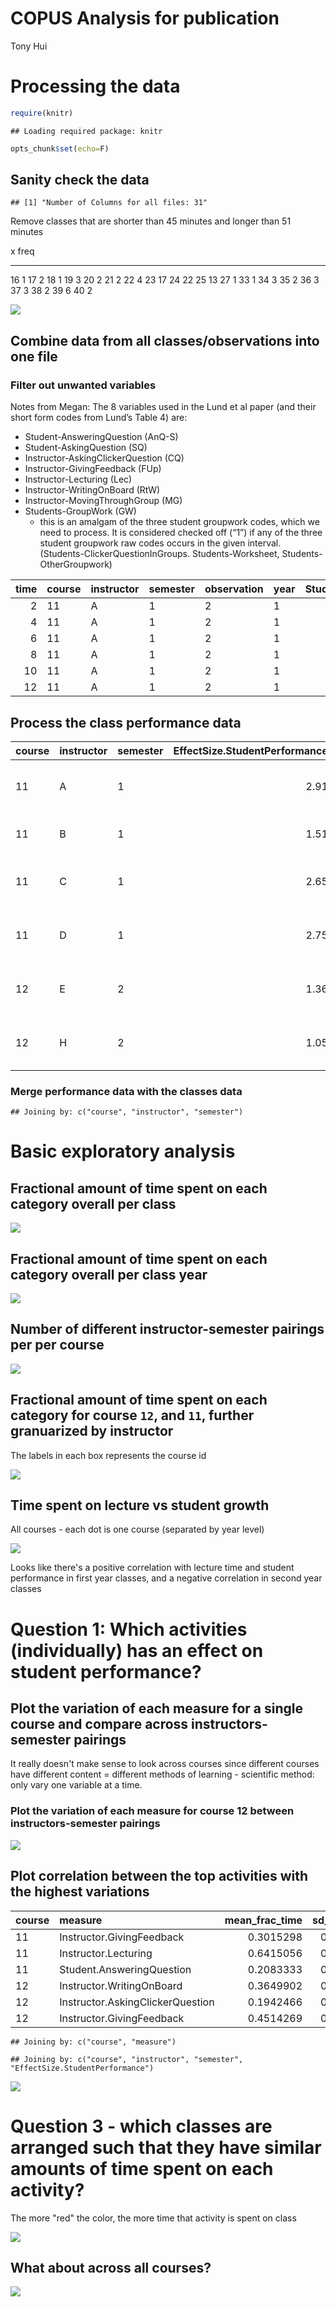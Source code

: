 # COPUS Analysis for publication
Tony Hui  

# Processing the data


```r
require(knitr)
```

```
## Loading required package: knitr
```

```r
opts_chunk$set(echo=F)
```





## Sanity check the data


```
## [1] "Number of Columns for all files: 31"
```

Remove classes that are shorter than 45 minutes and longer than 51 minutes


  x   freq
---  -----
 16      1
 17      2
 18      1
 19      3
 20      2
 21      2
 22      4
 23     17
 24     22
 25     13
 27      1
 33      1
 34      3
 35      2
 36      3
 37      3
 38      2
 39      6
 40      2

![](COPUS-paper_files/figure-html/class_lengths-1.png)



## Combine data from all classes/observations into one file



### Filter out unwanted variables

Notes from Megan: The 8 variables used in the Lund et al paper (and their short form codes from Lund’s Table 4) are:

* Student-AnsweringQuestion (AnQ-S)
* Student-AskingQuestion (SQ)
* Instructor-AskingClickerQuestion (CQ)
* Instructor-GivingFeedback (FUp)
* Instructor-Lecturing (Lec)
* Instructor-WritingOnBoard (RtW)
* Instructor-MovingThroughGroup (MG)
* Students-GroupWork (GW) 
    + this is an amalgam of the three student groupwork codes, which we need to process.  It is considered checked off (“1”) if any of the three student groupwork raw codes occurs in the given interval. (Students-ClickerQuestionInGroups. Students-Worksheet, Students-OtherGroupwork)


| time|course |instructor |semester |observation |year | Student.AnsweringQuestion| Student.AskingQuestion| Instructor.AskingClickerQuestion| Instructor.GivingFeedback| Instructor.Lecturing| Instructor.WritingOnBoard| Instructor.MovingThroughGroup| Students.GroupWork|
|----:|:------|:----------|:--------|:-----------|:----|-------------------------:|----------------------:|--------------------------------:|-------------------------:|--------------------:|-------------------------:|-----------------------------:|------------------:|
|    2|11     |A          |1        |2           |1    |                         1|                      0|                                0|                         0|                    1|                         0|                             0|                  1|
|    4|11     |A          |1        |2           |1    |                         0|                      1|                                0|                         1|                    1|                         0|                             0|                  0|
|    6|11     |A          |1        |2           |1    |                         0|                      0|                                1|                         0|                    0|                         0|                             0|                  1|
|    8|11     |A          |1        |2           |1    |                         0|                      0|                                1|                         0|                    1|                         0|                             0|                  0|
|   10|11     |A          |1        |2           |1    |                         0|                      0|                                1|                         1|                    1|                         0|                             0|                  1|
|   12|11     |A          |1        |2           |1    |                         0|                      0|                                1|                         1|                    0|                         0|                             0|                  1|

## Process the class performance data


|course |instructor |semester | EffectSize.StudentPerformance| SE.EffectSize.StudentPerformance|ClassSize     |CopusProfile                           |CopusStyle       | TeachingPracticesInventoryScore| NormalizedChange.StudentPerformance| SE.NormalizedChange.StudentPerformance|
|:------|:----------|:--------|-----------------------------:|--------------------------------:|:-------------|:--------------------------------------|:----------------|-------------------------------:|-----------------------------------:|--------------------------------------:|
|11     |A          |1        |                          2.91|                             0.17|More than 200 |Student-Centered Peer Instruction      |Collaborative    |                              20|                            74.09648|                               1.853726|
|11     |B          |1        |                          1.51|                             0.16|More than 200 |Limited Peer Instruction (with slides) |Peer Instruction |                              20|                            56.49132|                               3.643105|
|11     |C          |1        |                          2.65|                             0.15|More than 200 |Student-Centered Peer Instruction      |Collaborative    |                              20|                            70.73516|                               2.167993|
|11     |D          |1        |                          2.75|                             0.16|More than 200 |Student-Centered Peer Instruction      |Collaborative    |                              20|                            69.68558|                               1.855365|
|12     |E          |2        |                          1.36|                             0.21|More than 200 |Teacher-Centered Peer Instruction      |Peer Instruction |                              16|                            29.07547|                               3.354000|
|12     |H          |2        |                          1.05|                             0.18|More than 200 |Student-Centered Peer Instruction      |Collaborative    |                              17|                            22.28033|                               3.297568|

### Merge performance data with the classes data


```
## Joining by: c("course", "instructor", "semester")
```

# Basic exploratory analysis

## Fractional amount of time spent on each category overall per class

![](COPUS-paper_files/figure-html/frac_time_per_class-1.png)

## Fractional amount of time spent on each category overall per class year

![](COPUS-paper_files/figure-html/frac_time_per_class_per_year-1.png)

## Number of different instructor-semester pairings per per course

![](COPUS-paper_files/figure-html/instructors_per_course-1.png)

## Fractional amount of time spent on each category for course `12`, and `11`, further granuarized by instructor

The labels in each box represents the course id

![](COPUS-paper_files/figure-html/time_spent_by_course_by_instructor-1.png)

## Time spent on lecture vs student growth

All courses - each dot is one course (separated by year level)

![](COPUS-paper_files/figure-html/student_perf_vs_lecture_time-1.png)

Looks like there's a positive correlation with lecture time and student performance in first year classes, and a negative correlation in second year classes

# Question 1: Which activities (individually) has an effect on student performance?

## Plot the variation of each measure for a single course and compare across instructors-semester pairings

It really doesn't make sense to look across courses since different courses have different content = different methods of learning - scientific method: only vary one variable at a time.

### Plot the variation of each measure for course 12 between instructors-semester pairings

![](COPUS-paper_files/figure-html/variations_in_activities-1.png)

## Plot correlation between the top activities with the highest variations


|course |measure                          | mean_frac_time| sd_frac_time|
|:------|:--------------------------------|--------------:|------------:|
|11     |Instructor.GivingFeedback        |      0.3015298|    0.2239104|
|11     |Instructor.Lecturing             |      0.6415056|    0.2001084|
|11     |Student.AnsweringQuestion        |      0.2083333|    0.1909407|
|12     |Instructor.WritingOnBoard        |      0.3649902|    0.2586767|
|12     |Instructor.AskingClickerQuestion |      0.1942466|    0.1904896|
|12     |Instructor.GivingFeedback        |      0.4514269|    0.1698411|

```
## Joining by: c("course", "measure")
```

```
## Joining by: c("course", "instructor", "semester", "EffectSize.StudentPerformance")
```

![](COPUS-paper_files/figure-html/correlate_variable_activities-1.png)



# Question 3 - which classes are arranged such that they have similar amounts of time spent on each activity?

The more "red" the color, the more time that activity is spent on class



![](COPUS-paper_files/figure-html/course_of_interest_only_clustering-1.png)

## What about across all courses?


![](COPUS-paper_files/figure-html/all_courses_clustering-1.png)
